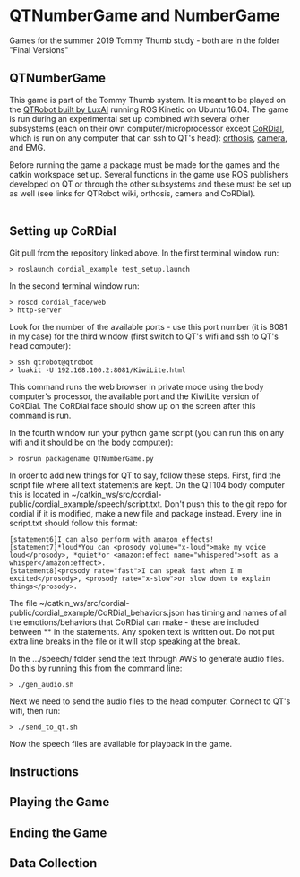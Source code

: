 # QTNumberGame and NumberGame
Games for the summer 2019 Tommy Thumb study - both are in the folder "Final Versions"

## QTNumberGame
This game is part of the Tommy Thumb system. It is meant to be played on the [QTRobot built by LuxAI](http://wiki.ros.org/Robots/qtrobot) running ROS Kinetic on Ubuntu 16.04. The game is run during an experimental set up combined with several other subsystems (each on their own computer/microprocessor except [CoRDial](https://github.com/ndennler/cordial-public), which is run on any computer that can ssh to QT's head): [orthosis](https://github.com/jonreal/openWearable/tree/thumbsup), [camera](https://github.com/HeegerGao/USC), and EMG. 

Before running the game a package must be made for the games and the catkin workspace set up. Several functions in the game use ROS publishers developed on QT or through the other subsystems and these must be set up as well (see links for QTRobot wiki, orthosis,  camera and CoRDial). <br><br>

## Setting up CoRDial
Git pull from the repository linked above.
In the first terminal window run:
```
> roslaunch cordial_example test_setup.launch
```
In the second terminal window run:
```
> roscd cordial_face/web
> http-server
```
Look for the number of the available ports - use this port number (it is 8081 in my case) for the third window (first switch to QT's wifi and ssh to QT's head computer):
```
> ssh qtrobot@qtrobot
> luakit -U 192.168.100.2:8081/KiwiLite.html
```
This command runs the web browser in private mode using the body computer's processor, the available port and the KiwiLite version of CoRDial. The CoRDial face should show up on the screen after this command is run.

In the fourth window run your python game script (you can run this on any wifi and it should be on the body computer):
```
> rosrun packagename QTNumberGame.py
```
In order to add new things for QT to say, follow these steps.
First, find the script file where all text statements are kept. On the QT104 body computer this is located in ~/catkin_ws/src/cordial-public/cordial_example/speech/script.txt. Don't push this to the git repo for cordial if it is modified, make a new file and package instead.
Every line in script.txt should follow this format:
```
[statement6]I can also perform with amazon effects!
[statement7]*loud*You can <prosody volume="x-loud">make my voice loud</prosody>, *quiet*or <amazon:effect name="whispered">soft as a whisper</amazon:effect>.
[statement8]<prosody rate="fast">I can speak fast when I'm excited</prosody>, <prosody rate="x-slow">or slow down to explain things</prosody>.
```
The file ~/catkin_ws/src/cordial-public/cordial_example/CoRDial_behaviors.json has timing and names of all the emotions/behaviors that CoRDial can make - these are included between ** in the statements. Any spoken text is written out. Do not put extra line breaks in the file or it will stop speaking at the break.

In the .../speech/ folder send the text through AWS to generate audio files. Do this by running this from the command line:
```
> ./gen_audio.sh
```
Next we need to send the audio files to the head computer. Connect to QT's wifi, then run:
```
> ./send_to_qt.sh
```
Now the speech files are available for playback in the game.

## Instructions

## Playing the Game

## Ending the Game

## Data Collection
